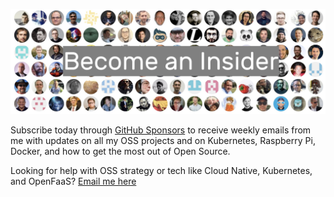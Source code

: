 <a href="https://github.com/sponsors/alexellis/"><img src="https://raw.githubusercontent.com/alexellis/alexellis/master/insider-gray.jpg"></a>

Subscribe today through [GitHub Sponsors](https://github.com/sponsors/alexellis/) to receive weekly emails from me with updates on all my OSS projects and on Kubernetes, Raspberry Pi, Docker, and how to get the most out of Open Source.

Looking for help with OSS strategy or tech like Cloud Native, Kubernetes, and OpenFaaS? [Email me here](mailto:alex@openfaas.com)
